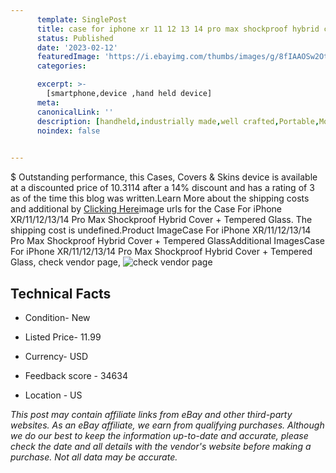 ```yaml
---
      template: SinglePost
      title: case for iphone xr 11 12 13 14 pro max shockproof hybrid cover tempered glass
      status: Published
      date: '2023-02-12'
      featuredImage: 'https://i.ebayimg.com/thumbs/images/g/8fIAAOSw2OtjEAbl/s-l225.jpg'
      categories: 

      excerpt: >-
        [smartphone,device ,hand held device]
      meta:
      canonicalLink: ''
      description: [handheld,industrially made,well crafted,Portable,Mobile,Compact,Convenient,Lightweight,Maneuverable,Man-portable,Miniature,Carriable,Hand-held,Light,Holdable,Transportable,Mobile device,Pocket-sized,On-the-go,Wireless,Cordless,Compact size,Convenient size, smartphone,device ,hand held device]
      noindex: false

        
---
```

$
    Outstanding performance, this Cases, Covers & Skins device is available at a discounted price of 10.3114 after a 14% discount and has a rating of 3 as of the time this blog was written.Learn More about the shipping costs and additional by [Clicking Here](https://www.ebay.com/itm/265862740084?hash=item3de6a77874%3Ag%3A8fIAAOSw2OtjEAbl&mkevt=1&mkcid=1&mkrid=711-53200-19255-0&campid=%253CePNCampaignId%253E&customid=%253CreferenceId%253E&toolid=10049)image urls for the Case For iPhone XR/11/12/13/14 Pro Max Shockproof Hybrid Cover + Tempered Glass. The shipping cost is undefined.Product ImageCase For iPhone XR/11/12/13/14 Pro Max Shockproof Hybrid Cover + Tempered GlassAdditional ImagesCase For iPhone XR/11/12/13/14 Pro Max Shockproof Hybrid Cover + Tempered Glass, check vendor page, ![check vendor page](https://origin-galleryplus.ebayimg.com/ws/web/265862740084_2_0_1/225x225.jpg,https://origin-galleryplus.ebayimg.com/ws/web/265862740084_3_0_1/225x225.jpg,https://origin-galleryplus.ebayimg.com/ws/web/265862740084_4_0_1/225x225.jpg,https://origin-galleryplus.ebayimg.com/ws/web/265862740084_5_0_1/225x225.jpg,https://origin-galleryplus.ebayimg.com/ws/web/265862740084_6_0_1/225x225.jpg,https://origin-galleryplus.ebayimg.com/ws/web/265862740084_7_0_1/225x225.jpg,https://origin-galleryplus.ebayimg.com/ws/web/265862740084_8_0_1/225x225.jpg,https://origin-galleryplus.ebayimg.com/ws/web/265862740084_9_0_1/225x225.jpg,https://origin-galleryplus.ebayimg.com/ws/web/265862740084_10_0_1/225x225.jpg,https://origin-galleryplus.ebayimg.com/ws/web/265862740084_11_0_1/225x225.jpg,https://origin-galleryplus.ebayimg.com/ws/web/265862740084_12_0_1/225x225.jpg)
    
    

 ## Technical Facts 



     
      

 - Condition- New 


      

 - Listed Price- 11.99 


      

 - Currency- USD 


      

 - Feedback score - 34634 


      

 - Location - US 


      
      

 *_This post may contain affiliate links from eBay and other third-party websites. As an eBay affiliate, we earn from qualifying purchases. Although we do our best to keep the information up-to-date and accurate, please check the date and all details with the vendor's website before making a purchase. Not all data may be accurate._*



    
    
    
    
    